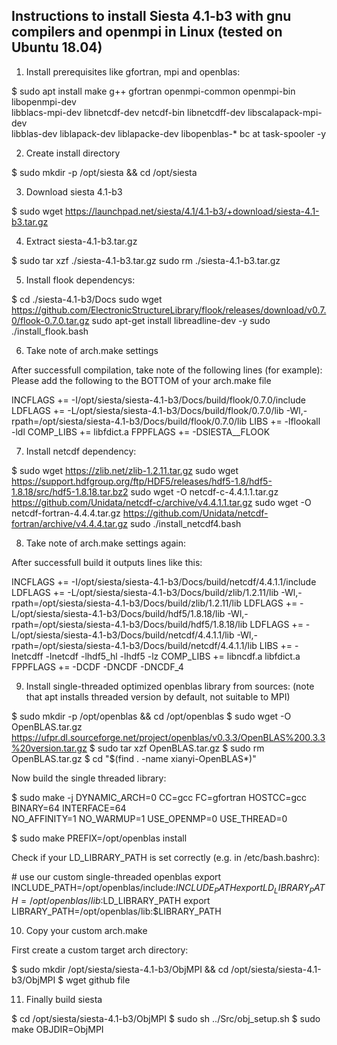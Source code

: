 Instructions to install Siesta 4.1-b3 with gnu compilers and openmpi in Linux (tested on Ubuntu 18.04)
------------------------------------------------------------------------------------------


1. Install prerequisites like gfortran, mpi and openblas:

$ sudo apt install make g++ gfortran openmpi-common openmpi-bin libopenmpi-dev \
    libblacs-mpi-dev libnetcdf-dev netcdf-bin libnetcdff-dev libscalapack-mpi-dev \
    libblas-dev liblapack-dev liblapacke-dev libopenblas-* bc at task-spooler -y

2. Create install directory

$ sudo mkdir -p /opt/siesta && cd /opt/siesta

3. Download siesta 4.1-b3

$ sudo wget https://launchpad.net/siesta/4.1/4.1-b3/+download/siesta-4.1-b3.tar.gz

4. Extract siesta-4.1-b3.tar.gz

$ sudo tar xzf ./siesta-4.1-b3.tar.gz
  sudo rm ./siesta-4.1-b3.tar.gz

5. Install flook dependencys:

$ cd ./siesta-4.1-b3/Docs
  sudo wget https://github.com/ElectronicStructureLibrary/flook/releases/download/v0.7.0/flook-0.7.0.tar.gz
  sudo apt-get install libreadline-dev -y
  sudo ./install_flook.bash

6. Take note of arch.make settings

After successfull compilation, take note of the following lines (for example):
Please add the following to the BOTTOM of your arch.make file

INCFLAGS += -I/opt/siesta/siesta-4.1-b3/Docs/build/flook/0.7.0/include
LDFLAGS += -L/opt/siesta/siesta-4.1-b3/Docs/build/flook/0.7.0/lib -Wl,-rpath=/opt/siesta/siesta-4.1-b3/Docs/build/flook/0.7.0/lib
LIBS += -lflookall -ldl
COMP_LIBS += libfdict.a
FPPFLAGS += -DSIESTA__FLOOK

7. Install netcdf dependency:

$ sudo wget https://zlib.net/zlib-1.2.11.tar.gz
  sudo wget https://support.hdfgroup.org/ftp/HDF5/releases/hdf5-1.8/hdf5-1.8.18/src/hdf5-1.8.18.tar.bz2
  sudo wget -O netcdf-c-4.4.1.1.tar.gz https://github.com/Unidata/netcdf-c/archive/v4.4.1.1.tar.gz
  sudo wget -O netcdf-fortran-4.4.4.tar.gz https://github.com/Unidata/netcdf-fortran/archive/v4.4.4.tar.gz
  sudo ./install_netcdf4.bash

8. Take note of arch.make settings again:

After successfull build it outputs lines like this:

INCFLAGS += -I/opt/siesta/siesta-4.1-b3/Docs/build/netcdf/4.4.1.1/include
LDFLAGS += -L/opt/siesta/siesta-4.1-b3/Docs/build/zlib/1.2.11/lib -Wl,-rpath=/opt/siesta/siesta-4.1-b3/Docs/build/zlib/1.2.11/lib
LDFLAGS += -L/opt/siesta/siesta-4.1-b3/Docs/build/hdf5/1.8.18/lib -Wl,-rpath=/opt/siesta/siesta-4.1-b3/Docs/build/hdf5/1.8.18/lib
LDFLAGS += -L/opt/siesta/siesta-4.1-b3/Docs/build/netcdf/4.4.1.1/lib -Wl,-rpath=/opt/siesta/siesta-4.1-b3/Docs/build/netcdf/4.4.1.1/lib
LIBS += -lnetcdff -lnetcdf -lhdf5_hl -lhdf5 -lz
COMP_LIBS += libncdf.a libfdict.a
FPPFLAGS += -DCDF -DNCDF -DNCDF_4

9. Install single-threaded optimized openblas library from sources:
(note that apt installs threaded version by default, not suitable to MPI)

$ sudo mkdir -p /opt/openblas && cd /opt/openblas
$ sudo wget -O OpenBLAS.tar.gz https://ufpr.dl.sourceforge.net/project/openblas/v0.3.3/OpenBLAS%200.3.3%20version.tar.gz
$ sudo tar xzf OpenBLAS.tar.gz
$ sudo rm OpenBLAS.tar.gz
$ cd "$(find . -name xianyi-OpenBLAS*)"

Now build the single threaded library:

$ sudo make -j DYNAMIC_ARCH=0 CC=gcc FC=gfortran HOSTCC=gcc BINARY=64 INTERFACE=64 \
  NO_AFFINITY=1 NO_WARMUP=1 USE_OPENMP=0 USE_THREAD=0

$ sudo make PREFIX=/opt/openblas install

Check if your LD_LIBRARY_PATH is set correctly (e.g. in /etc/bash.bashrc):

\# use our custom single-threaded openblas
export INCLUDE_PATH=/opt/openblas/include:$INCLUDE_PATH
export LD_LIBRARY_PATH=/opt/openblas/lib:$LD_LIBRARY_PATH
export LIBRARY_PATH=/opt/openblas/lib:$LIBRARY_PATH

10. Copy your custom arch.make

First create a custom target arch directory:

$ sudo mkdir /opt/siesta/siesta-4.1-b3/ObjMPI && cd /opt/siesta/siesta-4.1-b3/ObjMPI
$ wget github file

11. Finally build siesta

$ cd /opt/siesta/siesta-4.1-b3/ObjMPI
$ sudo sh ../Src/obj_setup.sh
$ sudo make OBJDIR=ObjMPI


